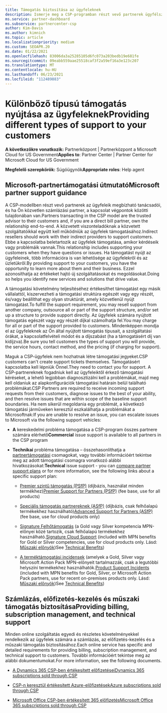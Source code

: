 ```yaml
---
title: Támogatás biztosítása az ügyfeleknek
description: Ismerje meg a CSP-programban részt vevő partnerek ügyfélszolgálati feladatait. A számlázás, az előfizetés-kezelés és a technikai problémák támogatását fedi le.
ms.service: partner-dashboard
ms.subservice: partnercenter-csp
author: Kim-Davis
ms.author: kimnich
ms.topic: article
ms.localizationpriority: medium
ms.custom: SEOAPR.20
ms.date: 01/22/2021
ms.openlocfilehash: 83006da3a25285105d6fc073a203bedb19e681fe
ms.sourcegitcommit: 09eabb559aae25518caf3f2a59ef16a3e123c207
ms.translationtype: MT
ms.contentlocale: hu-HU
ms.lasthandoff: 06/23/2021
ms.locfileid: "112489883"
---
```

# <a name="providing-different-types-of-support-to-your-customers"></a><span data-ttu-id="4fe9f-104">Különböző típusú támogatás nyújtása az ügyfeleknek</span><span class="sxs-lookup"><span data-stu-id="4fe9f-104">Providing different types of support to your customers</span></span>

<span data-ttu-id="4fe9f-105">**A következőkre vonatkozik:** Partnerközpont | Partnerközpont a Microsoft Cloud for US Government</span><span class="sxs-lookup"><span data-stu-id="4fe9f-105">**Applies to**: Partner Center | Partner Center for Microsoft Cloud for US Government</span></span>

<span data-ttu-id="4fe9f-106">**Megfelelő szerepkörök:** Súgóügynök</span><span class="sxs-lookup"><span data-stu-id="4fe9f-106">**Appropriate roles**: Help agent</span></span>

## <a name="microsoft-partner-support-guidance"></a><span data-ttu-id="4fe9f-107">Microsoft-partnertámogatási útmutató</span><span class="sxs-lookup"><span data-stu-id="4fe9f-107">Microsoft partner support guidance</span></span>

<span data-ttu-id="4fe9f-108">A CSP-modellben részt vevő partnerek az ügyfeleik megbízható tanácsadói, és ha Ön közvetlen számlázási partner, a kapcsolat végpontok közötti tulajdonában van.</span><span class="sxs-lookup"><span data-stu-id="4fe9f-108">Partners transacting in the CSP model are the trusted advisor to their customers and, if you are a direct bill partner, own the relationship end-to-end.</span></span> <span data-ttu-id="4fe9f-109">A közvetett viszonteladóknak a közvetett szolgáltatóikkal együtt kell működniük az ügyfelek támogatásához.</span><span class="sxs-lookup"><span data-stu-id="4fe9f-109">Indirect resellers should work with their indirect providers to support customers.</span></span> <span data-ttu-id="4fe9f-110">Ebbe a kapcsolatba beletartozik az ügyfelek támogatása, amikor kérdéseik vagy problémáik vannak.</span><span class="sxs-lookup"><span data-stu-id="4fe9f-110">This relationship includes supporting your customers when they have questions or issues.</span></span> <span data-ttu-id="4fe9f-111">Ha támogatást nyújt az ügyfeleinek, több információra is van lehetősége az ügyfelekről és az üzletükről.</span><span class="sxs-lookup"><span data-stu-id="4fe9f-111">By providing support to your customers, you have the opportunity to learn more about them and their business.</span></span> <span data-ttu-id="4fe9f-112">Ezzel azonosíthatja az értékeket hajtó új szolgáltatásokat és megoldásokat.</span><span class="sxs-lookup"><span data-stu-id="4fe9f-112">Doing so helps you identify new services and solutions that drive value.</span></span>

<span data-ttu-id="4fe9f-113">A támogatási követelmény teljesítéséhez értékesíthet támogatást egy másik vállalattól, kiszervezheti a támogatási struktúra egészét vagy egy részét, és/vagy beállíthat egy olyan struktúrát, amely közvetlenül nyújt támogatást.</span><span class="sxs-lookup"><span data-stu-id="4fe9f-113">To fulfill the support requirement, you may resell support from another company, outsource all or part of the support structure, and/or set up a structure to provide support directly.</span></span> <span data-ttu-id="4fe9f-114">Az ügyfelek számára nyújtott támogatás egészét vagy egy részét díjkal számolhatja fel.</span><span class="sxs-lookup"><span data-stu-id="4fe9f-114">You may charge for all or part of the support provided to customers.</span></span> <span data-ttu-id="4fe9f-115">Mindenképpen mondja el az ügyfeleknek az Ön által nyújtott támogatás típusait, a szolgáltatási órákat, a kapcsolatfelvételi módot és a díjszabást (ha a támogatásért díj van kidíjzva).</span><span class="sxs-lookup"><span data-stu-id="4fe9f-115">Be sure you tell customers the types of support you will provide, the service hours, contact method, and the pricing (if charging for support).</span></span>

<span data-ttu-id="4fe9f-116">Maguk a CSP-ügyfelek nem hozhatnak létre támogatási jegyeket.</span><span class="sxs-lookup"><span data-stu-id="4fe9f-116">CSP customers can't create support tickets themselves.</span></span> <span data-ttu-id="4fe9f-117">Támogatásért kapcsolatba kell lépniük Önnel.</span><span class="sxs-lookup"><span data-stu-id="4fe9f-117">They need to contact you for support.</span></span> <span data-ttu-id="4fe9f-118">A CSP-partnereknek fogadniuk kell az ügyfeleiktől érkező támogatási kéréseket, a lehető legjobban diagnosztizálni kell a problémákat, majd meg kell oldaniuk az alapkonfigurációk támogatási határain belül található problémákat.</span><span class="sxs-lookup"><span data-stu-id="4fe9f-118">CSP Partners are required to receive incoming support requests from their customers, diagnose issues to the best of your ability, and then resolve issues that are within scope of the baseline support boundaries.</span></span> <span data-ttu-id="4fe9f-119">Ha nem sikerül megoldania egy problémát, a következő támogatási járműveken keresztül eszkalálhatja a problémákat a Microsoftnak:</span><span class="sxs-lookup"><span data-stu-id="4fe9f-119">If you are unable to resolve an issue, you can escalate issues to Microsoft via the following support vehicles:</span></span>

- <span data-ttu-id="4fe9f-120">**A** kereskedelmi probléma támogatása a CSP-program összes partnere számára elérhető</span><span class="sxs-lookup"><span data-stu-id="4fe9f-120">**Commercial** issue support is available to all partners in the CSP program</span></span>

- <span data-ttu-id="4fe9f-121">**Technikai** probléma támogatása – összehasonlíthatja a [partnertámogatási](https://partner.microsoft.com/support/partnersupport) csomagokat, vagy további információért tekintse meg az adott támogatási csomagra vonatkozó alábbi hivatkozásokat:</span><span class="sxs-lookup"><span data-stu-id="4fe9f-121">**Technical** issue support - you can [compare partner support plans](https://partner.microsoft.com/support/partnersupport) or for more information, see the following links  about a specific support plan:</span></span>

  - <span data-ttu-id="4fe9f-122">[Premier szintű támogatás (PSfP)](https://partner.microsoft.com/support/microsoft-services-premier-support) (díjbázis, használat minden termékhez)</span><span class="sxs-lookup"><span data-stu-id="4fe9f-122">[Premier Support for Partners (PSfP)](https://partner.microsoft.com/support/microsoft-services-premier-support) (fee base, use for all products)</span></span>

  - <span data-ttu-id="4fe9f-123">[Speciális támogatás partnereknek (ASfP)](https://partner.microsoft.com/support/advanced-cloud-support) (díjbázis, csak felhőalapú termékekhez használható)</span><span class="sxs-lookup"><span data-stu-id="4fe9f-123">[Advanced Support for Partners (ASfP)](https://partner.microsoft.com/support/advanced-cloud-support) (fee base, use for cloud products only)</span></span>

  - <span data-ttu-id="4fe9f-124">[Signature Felhőtámogatás](manage-your-partner-network-benefits.md) (a Gold vagy Silver kompetencia MPN-előnyei közé tartozik, csak felhőalapú termékekhez használható.</span><span class="sxs-lookup"><span data-stu-id="4fe9f-124">[Signature Cloud Support](manage-your-partner-network-benefits.md) (included with MPN benefits for Gold or Silver competencies, use for cloud products only.</span></span> <span data-ttu-id="4fe9f-125">Lásd: [Műszaki előnyök](mpn-benefits-technical-support.md))</span><span class="sxs-lookup"><span data-stu-id="4fe9f-125">See [Technical Benefits](mpn-benefits-technical-support.md))</span></span>

  - <span data-ttu-id="4fe9f-126">[A terméktámogatási incidensek](manage-your-partner-network-benefits.md) (amelyek a Gold, Silver vagy Microsoft Action Pack MPN-előnyeit tartalmazzák, csak a legutóbbi helyszíni termékekhez használhatók.</span><span class="sxs-lookup"><span data-stu-id="4fe9f-126">[Product Support Incidents](manage-your-partner-network-benefits.md) (included with MPN benefits for Gold, Silver, or Microsoft Action Pack partners, use for recent on-premises products only.</span></span> <span data-ttu-id="4fe9f-127">Lásd: [Műszaki előnyök](mpn-benefits-technical-support.md))</span><span class="sxs-lookup"><span data-stu-id="4fe9f-127">See [Technical Benefits](mpn-benefits-technical-support.md))</span></span>

## <a name="providing-billing-subscription-management-and-technical-support"></a><span data-ttu-id="4fe9f-128">Számlázás, előfizetés-kezelés és műszaki támogatás biztosítása</span><span class="sxs-lookup"><span data-stu-id="4fe9f-128">Providing billing, subscription management, and technical support</span></span> 

<span data-ttu-id="4fe9f-129">Minden online szolgáltatás egyedi és részletes követelményekkel rendelkezik az ügyfelek számára a számlázás, az előfizetés-kezelés és a műszaki támogatás biztosításához.</span><span class="sxs-lookup"><span data-stu-id="4fe9f-129">Each online service has specific and detailed requirements for providing billing, subscription management, and technical support to customers.</span></span> <span data-ttu-id="4fe9f-130">További információért tekintse meg az alábbi dokumentumokat.</span><span class="sxs-lookup"><span data-stu-id="4fe9f-130">For more information, see the following documents.</span></span>

- [<span data-ttu-id="4fe9f-131">A Dynamics 365 CSP-ben értékesített előfizetései</span><span class="sxs-lookup"><span data-stu-id="4fe9f-131">Dynamics 365 subscriptions sold through CSP</span></span>](https://www.microsoftpartnercommunity.com/t5/CSP/Microsoft-Partner-Support-Guidance/m-p/5262#M30)

- [<span data-ttu-id="4fe9f-132">CSP-n keresztül értékesített Azure-előfizetések</span><span class="sxs-lookup"><span data-stu-id="4fe9f-132">Azure subscriptions sold through CSP</span></span>](https://www.microsoftpartnercommunity.com/t5/CSP/Microsoft-Partner-Support-Guidance/m-p/5263#M31)

- [<span data-ttu-id="4fe9f-133">Microsoft Office CSP-ben értékesített 365 előfizetés</span><span class="sxs-lookup"><span data-stu-id="4fe9f-133">Microsoft Office 365 subscriptions sold through CSP</span></span>](https://www.microsoftpartnercommunity.com/t5/CSP/Microsoft-Partner-Support-Guidance/m-p/5264#M32)
